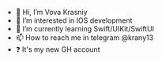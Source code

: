 - 👋 Hi, I’m Vova Krasniy
- 👀 I’m interested in IOS development
- 🌱 I’m currently learning Swift/UIKit/SwiftUI
- 📫 How to reach me in telegram @krany13
- ❓ It's my new GH account
<!---
krany4/krany4 is a ✨ special ✨ repository because its `README.md` (this file) appears on your GitHub profile.
You can click the Preview link to take a look at your changes.
--->
